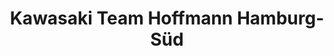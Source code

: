 ---
title: "Kawasaki Team Hoffmann Hamburg-Süd"
url: /seevetal/kawasaki-team-hoffmann-hamburg-sued/
shop: Motorrad
---